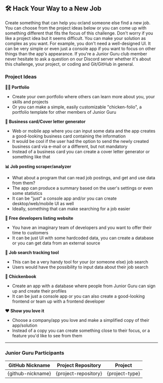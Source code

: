 ## 🛠️ Hack Your Way to a New Job
Create something that can help you or/and someone else find a new job. You can choose from the project ideas below or you can come up with something different that fits the focus of this challenge. Don't worry if you like a project idea but it seems difficult. You can make your solution as complex as you want. For example, you don't need a well-designed UI. It can be very simple or even just a console app if you want to focus on other things than the app's appearance. If you're a Junior Guru club member never hesitate to ask a question on our Discord server whether it's about this challenge, your project, or coding and Git/GitHub in general.

### Project Ideas
**🧑‍💻 Portfolio**
- Create your own portfolio where others can learn more about you, your skills and projects
- Or you can make a simple, easily customizable "chicken-folio", a portfolio template for other members of Junior Guru
  
**🪪 Business card/Cover letter generator**
- Web or mobile app where you can input some data and the app creates a good-looking business card containing the information
- It would be cool if the user had the option to send the newly created business card via e-mail or a different, but not mandatory
- Instead of a business card you can create a cover letter generator or something like that

**📊 Job posting scraper/analyzer**
- What about a program that can read job postings, and get and use data from them?
- The app can produce a summary based on the user's settings or even some statistics
- It can be "just" a console app and/or you can create desktop/web/mobile UI as well
- Ideally, something that can make searching for a job easier

**🏢 Free developers listing website**
- You have an imaginary team of developers and you want to offer their time to customers
- It can be just UI with some hardcoded data, you can create a database or you can get data from an external source

**🔎 Job search tracking tool**
- This can be a very handy tool for your (or someone else) job search
- Users would have the possibility to input data about their job search

**🐤 Chickenbook**
- Create an app with a database where people from Junior Guru can sign up and create their profiles
- It can be just a console app or you can also create a good-looking frontend or team up with a frontend developer

**❤️ Show you love it**
- Choose a company/app you love and make a simplified copy of their app/solution
- Instead of a copy you can create something close to their focus, or a feature you'd like to see from them

---

### Junior Guru Participants
| GitHub Nickname                | Project Repository                                  | Project              |
| ---                            | ---                                                 | ---                  | 
| {github-nickname}              | {project-repository}                                | {project-type}       |
